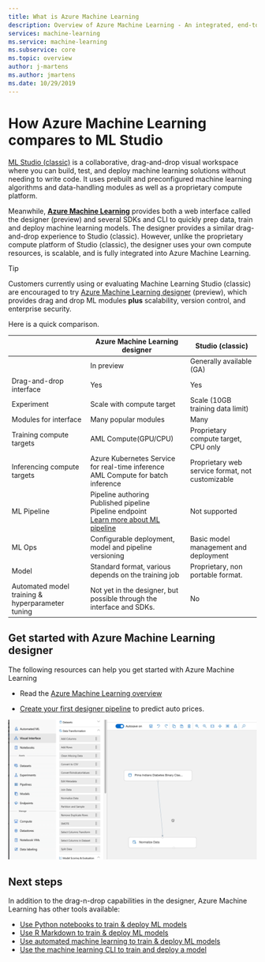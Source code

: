 ```yaml
---
title: What is Azure Machine Learning
description: Overview of Azure Machine Learning - An integrated, end-to-end data science solution for professional data scientists to develop, experiment, and deploy advanced analytics applications at cloud scale.
services: machine-learning
ms.service: machine-learning
ms.subservice: core
ms.topic: overview
author: j-martens
ms.author: jmartens
ms.date: 10/29/2019
---
```


# How Azure Machine Learning compares to ML Studio

[ML Studio (classic)](/studio/what-is-ml-studio.md) is a collaborative, drag-and-drop visual workspace where you can build, test, and deploy machine learning solutions without needing to write code. It uses prebuilt and preconfigured machine learning algorithms and data-handling modules as well as a proprietary compute platform.

Meanwhile, [**Azure Machine Learning**](/service/overview-what-is-azure-ml.md) provides both a web interface called the designer (preview) and several SDKs and CLI to quickly prep data, train and deploy machine learning models. The designer provides a similar drag-and-drop experience to Studio (classic). However, unlike the proprietary compute platform of Studio (classic), the designer uses your own compute resources, is scalable, and is fully integrated into Azure Machine Learning.

> [!TIP]
> Customers currently using or evaluating Machine Learning Studio (classic) are encouraged to try [Azure Machine Learning designer](https://docs.microsoft.com/azure/machine-learning/service/ui-concept-visual-interface) (preview), which provides drag and drop ML modules __plus__ scalability, version control, and enterprise security.

Here is a quick comparison.

||  Azure Machine Learning designer|Studio (classic) |
|---| --- | --- |
|| In preview|Generally available (GA) | 
|Drag-and-drop interface| Yes | Yes|
|Experiment| Scale with compute target|Scale (10GB training data limit) | 
|Modules for interface|  Many popular modules|Many |
|Training compute targets| AML Compute(GPU/CPU)|Proprietary compute target, CPU only|
|Inferencing compute targets| Azure Kubernetes Service for real-time inference <br/>AML Compute for batch inference|Proprietary web service format, not customizable | 
|ML Pipeline| Pipeline authoring <br/> Published pipeline <br/> Pipeline endpoint <br/> [Learn more about ML pipeline](/service/concept-ml-pipelines.md)|Not supported | 
|ML Ops| Configurable deployment, model and pipeline versioning|Basic model management and deployment | 
|Model| Standard format, various depends on the training job|Proprietary, non portable format.| 
|Automated model training & hyperparameter tuning |Not yet in the designer, but possible through the interface and SDKs.| No | 

## Get started with Azure Machine Learning designer

The following resources can help you get started with Azure Machine Learning

- Read the [Azure Machine Learning overview](./service/tutorial-first-experiment-automated-ml.md) 

- [Create your first designer pipeline](./service/ui-tutorial-automobile-price-train-score.md) to predict auto prices.


![Azure Machine Learning designer example](./service/media/concept-ml-pipelines/visual-design-surface.gif)

## Next steps

In addition to the drag-n-drop capabilities in the designer, Azure Machine Learning has other tools available:  
  + [Use Python notebooks to train & deploy ML models](./service/tutorial-1st-experiment-sdk-setup.md)
  + [Use R Markdown to train & deploy ML models](./service/tutorial-1st-r-experiment.md) 
  + [Use automated machine learning to train & deploy ML models](./service/ui-tutorial-automobile-price-train-score.md) 
  + [Use the machine learning CLI to train and deploy a model](./service/tutorial-train-deploy-model-cli.md)

